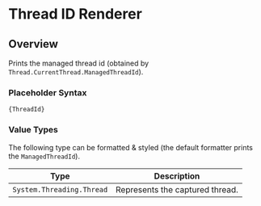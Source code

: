 ﻿# Thread ID Renderer

## Overview

Prints the managed thread id (obtained by `Thread.CurrentThread.ManagedThreadId`).

### Placeholder Syntax

```
{ThreadId}
```

### Value Types

The following type can be formatted & styled (the default formatter prints the `ManagedThreadId`).

| Type                      | Description                     |
| ------------------------- | ------------------------------- |
| `System.Threading.Thread` | Represents the captured thread. |
